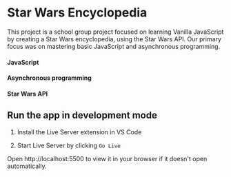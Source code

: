 # Star Wars Encyclopedia

This project is a school group project focused on learning Vanilla JavaScript by creating a Star Wars encyclopedia, using the Star Wars API. Our primary focus was on mastering basic JavaScript and asynchronous programming.

#### JavaScript 
#### Asynchronous programming 
#### Star Wars API

## Run the app in development mode

1. Install the Live Server extension in VS Code

2. Start Live Server by clicking `Go Live`

Open http://localhost:5500 to view it in your browser if it doesn't open automatically.